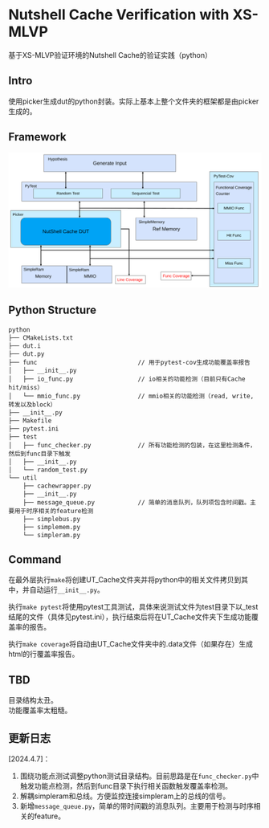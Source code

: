 # Nutshell Cache Verification with XS-MLVP
基于XS-MLVP验证环境的Nutshell Cache的验证实践（python）

## Intro
使用picker生成dut的python封装。实际上基本上整个文件夹的框架都是由picker生成的。

## Framework
![alt text](pic/image.png)

## Python Structure
```
python
├── CMakeLists.txt
├── dut.i
├── dut.py
├── func                            // 用于pytest-cov生成功能覆盖率报告
│   ├── __init__.py
│   ├── io_func.py                  // io相关的功能检测（目前只有Cache hit/miss）
│   └── mmio_func.py                // mmio相关的功能检测（read, write, 转发以及block）
├── __init__.py
├── Makefile
├── pytest.ini
├── test
│   ├── func_checker.py             // 所有功能检测的包装，在这里检测条件，然后到func目录下触发
│   ├── __init__.py
│   └── random_test.py
└── util
    ├── cachewrapper.py
    ├── __init__.py
    ├── message_queue.py            // 简单的消息队列，队列项包含时间戳。主要用于时序相关的feature检测
    ├── simplebus.py
    ├── simplemem.py
    └── simpleram.py
```

## Command
在最外层执行`make`将创建UT_Cache文件夹并将python中的相关文件拷贝到其中，并自动运行`__init__.py`。  

执行`make pytest`将使用pytest工具测试，具体来说测试文件为test目录下以_test结尾的文件（具体见pytest.ini），执行结束后将在UT_Cache文件夹下生成功能覆盖率的报告。  

执行`make coverage`将自动由UT_Cache文件夹中的.data文件（如果存在）生成html的行覆盖率报告。  

## TBD
目录结构太丑。  
功能覆盖率太粗糙。  

## 更新日志
[2024.4.7]：  
1. 围绕功能点测试调整python测试目录结构。目前思路是在`func_checker.py`中触发功能点检测，然后到func目录下执行相关函数触发覆盖率检测。  
2. 解耦simpleram和总线。方便监控连接simpleram上的总线的信号。  
3. 新增`message_queue.py`，简单的带时间戳的消息队列。主要用于检测与时序相关的feature。